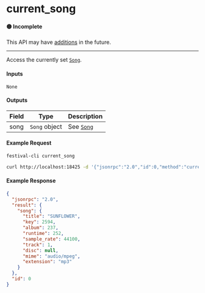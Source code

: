 # current_song

#### 🟡 Incomplete
This API may have [additions](../../api-stability/marker.md) in the future.

---

Access the currently set [`Song`](../../common-objects/song.md).

#### Inputs

`None`

#### Outputs

| Field | Type          | Description |
|-------|---------------|-------------|
| song  | `Song` object | See [`Song`](../../common-objects/song.md)

#### Example Request
```bash
festival-cli current_song
```
```bash
curl http://localhost:18425 -d '{"jsonrpc":"2.0","id":0,"method":"current_song"}'
```

#### Example Response
```json
{
  "jsonrpc": "2.0",
  "result": {
    "song": {
      "title": "SUNFLOWER",
      "key": 2594,
      "album": 237,
      "runtime": 252,
      "sample_rate": 44100,
      "track": 1,
      "disc": null,
      "mime": "audio/mpeg",
      "extension": "mp3"
    }
  },
  "id": 0
}
```
